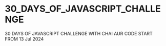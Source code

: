 # 30_DAYS_OF_JAVASCRIPT_CHALLENGE
30 DAYS OF JAVASCRIPT CHALLENGE WITH CHAI AUR CODE START FROM 13 Jul 2024
